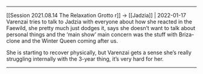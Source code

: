 #

---

[[Session 2021.08.14 The Relaxation Grotto r]] -> [[Jadzia]] | 2022-01-17
Varenzai tries to talk to Jadzia with everyone about how she reacted in the Faewild, she pretty much just dodges it, says she doesn’t want to talk about personal things and the ‘main show’ main concern was the stuff with Briza-clone and the Winter Queen coming after us.

She is starting to recover physically, but Varenzai gets a sense she’s really struggling internally with the 3-year thing, it’s very hard for her.

---
